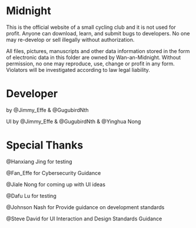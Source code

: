 # Midnight
This is the official website of a small cycling club and it is not used for profit. Anyone can download, learn, and submit bugs to developers. No one may re-develop or sell illegally without authorization.

All files, pictures, manuscripts and other data information stored in the form of electronic data in this folder are owned by Wan-an-Midnight. Without permission, no one may reproduce, use, change or profit in any form. Violators will be investigated according to law legal liability.

# Developer
by @Jimmy_Effe & @GugubirdNth

UI by @Jimmy_Effe & @GugubirdNth & @Yinghua Nong

# Special Thanks
@Hanxiang Jing for testing

@Fan_Effe for Cybersecurity Guidance

@Jiale Nong for coming up with UI ideas

@Dafu Lu for testing

@Johnson Nash for Provide guidance on development standards

@Steve David for UI Interaction and Design Standards Guidance
